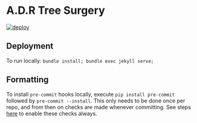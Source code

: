# A.D.R Tree Surgery

[![deploy](https://github.com/paddyroddy/adr-tree-surgery-website/actions/workflows/deploy.yml/badge.svg)](https://github.com/paddyroddy/adr-tree-surgery-website/actions/workflows/deploy.yml)

## Deployment

To run locally: `bundle install; bundle exec jekyll serve;`

## Formatting

To install `pre-commit` hooks locally, execute `pip install pre-commit` followed
by `pre-commit --install`. This only needs to be done once per repo, and from then
on checks are made whenever committing. See steps
[here](https://pre-commit.com/#automatically-enabling-pre-commit-on-repositories)
to enable these checks always.
